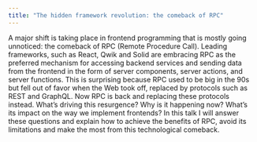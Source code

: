 ```yaml
---
title: "The hidden framework revolution: the comeback of RPC"
---
```


A major shift is taking place in frontend programming that is mostly going unnoticed: the comeback of RPC (Remote Procedure Call). Leading frameworks, such as React, Qwik and Solid are embracing RPC as the preferred mechanism for accessing backend services and sending data from the frontend in the form of server components, server actions, and server functions. This is surprising because RPC used to be big in the 90s but fell out of favor when the Web took off, replaced by protocols such as REST and GraphQL. Now RPC is back and replacing these protocols instead. What’s driving this resurgence? Why is it happening now? What’s its impact on the way we implement frontends? In this talk I will answer these questions and explain how to achieve the benefits of RPC, avoid its limitations and make the most from this technological comeback.

